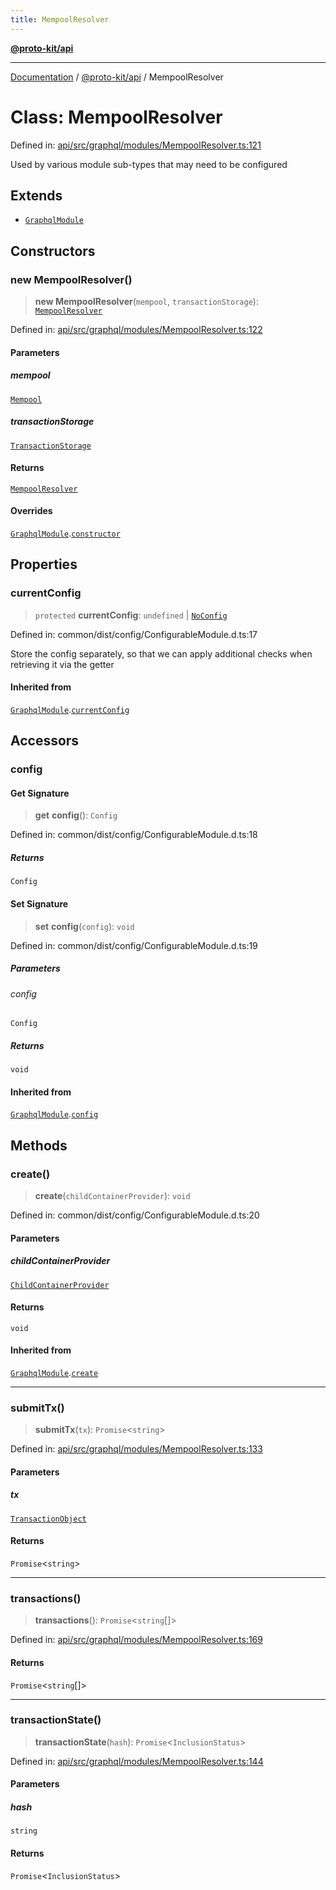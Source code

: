 ```yaml
---
title: MempoolResolver
---
```


[**@proto-kit/api**](../README.md)

***

[Documentation](../../../README.md) / [@proto-kit/api](../README.md) / MempoolResolver

# Class: MempoolResolver

Defined in: [api/src/graphql/modules/MempoolResolver.ts:121](https://github.com/proto-kit/framework/blob/28efa802e3737fc3b77339148b307ef7246f3ef1/packages/api/src/graphql/modules/MempoolResolver.ts#L121)

Used by various module sub-types that may need to be configured

## Extends

- [`GraphqlModule`](GraphqlModule.md)

## Constructors

### new MempoolResolver()

> **new MempoolResolver**(`mempool`, `transactionStorage`): [`MempoolResolver`](MempoolResolver.md)

Defined in: [api/src/graphql/modules/MempoolResolver.ts:122](https://github.com/proto-kit/framework/blob/28efa802e3737fc3b77339148b307ef7246f3ef1/packages/api/src/graphql/modules/MempoolResolver.ts#L122)

#### Parameters

##### mempool

[`Mempool`](../../sequencer/interfaces/Mempool.md)

##### transactionStorage

[`TransactionStorage`](../../sequencer/interfaces/TransactionStorage.md)

#### Returns

[`MempoolResolver`](MempoolResolver.md)

#### Overrides

[`GraphqlModule`](GraphqlModule.md).[`constructor`](GraphqlModule.md#constructors)

## Properties

### currentConfig

> `protected` **currentConfig**: `undefined` \| [`NoConfig`](../../common/type-aliases/NoConfig.md)

Defined in: common/dist/config/ConfigurableModule.d.ts:17

Store the config separately, so that we can apply additional
checks when retrieving it via the getter

#### Inherited from

[`GraphqlModule`](GraphqlModule.md).[`currentConfig`](GraphqlModule.md#currentconfig)

## Accessors

### config

#### Get Signature

> **get** **config**(): `Config`

Defined in: common/dist/config/ConfigurableModule.d.ts:18

##### Returns

`Config`

#### Set Signature

> **set** **config**(`config`): `void`

Defined in: common/dist/config/ConfigurableModule.d.ts:19

##### Parameters

###### config

`Config`

##### Returns

`void`

#### Inherited from

[`GraphqlModule`](GraphqlModule.md).[`config`](GraphqlModule.md#config)

## Methods

### create()

> **create**(`childContainerProvider`): `void`

Defined in: common/dist/config/ConfigurableModule.d.ts:20

#### Parameters

##### childContainerProvider

[`ChildContainerProvider`](../../common/interfaces/ChildContainerProvider.md)

#### Returns

`void`

#### Inherited from

[`GraphqlModule`](GraphqlModule.md).[`create`](GraphqlModule.md#create)

***

### submitTx()

> **submitTx**(`tx`): `Promise`\<`string`\>

Defined in: [api/src/graphql/modules/MempoolResolver.ts:133](https://github.com/proto-kit/framework/blob/28efa802e3737fc3b77339148b307ef7246f3ef1/packages/api/src/graphql/modules/MempoolResolver.ts#L133)

#### Parameters

##### tx

[`TransactionObject`](TransactionObject.md)

#### Returns

`Promise`\<`string`\>

***

### transactions()

> **transactions**(): `Promise`\<`string`[]\>

Defined in: [api/src/graphql/modules/MempoolResolver.ts:169](https://github.com/proto-kit/framework/blob/28efa802e3737fc3b77339148b307ef7246f3ef1/packages/api/src/graphql/modules/MempoolResolver.ts#L169)

#### Returns

`Promise`\<`string`[]\>

***

### transactionState()

> **transactionState**(`hash`): `Promise`\<`InclusionStatus`\>

Defined in: [api/src/graphql/modules/MempoolResolver.ts:144](https://github.com/proto-kit/framework/blob/28efa802e3737fc3b77339148b307ef7246f3ef1/packages/api/src/graphql/modules/MempoolResolver.ts#L144)

#### Parameters

##### hash

`string`

#### Returns

`Promise`\<`InclusionStatus`\>
